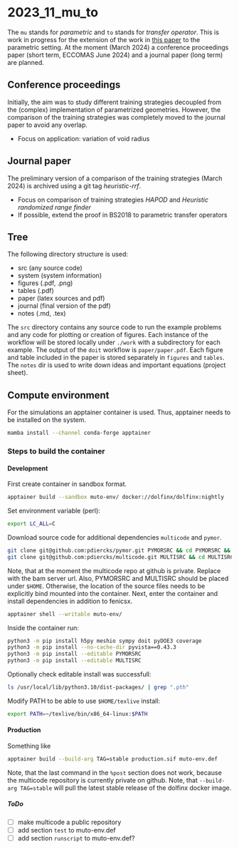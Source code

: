 # 2023_11_mu_to
The `mu` stands for *parametric* and `to` stands for *transfer operator*.
This is work in progress for the extension of the work in [this paper](https://git.bam.de/mechanics/paper/2020_02_multiscale) to the parametric setting.
At the moment (March 2024) a conference proceedings paper (short term, ECCOMAS June 2024) and a journal paper (long term) are planned.

## Conference proceedings
Initially, the aim was to study different training strategies decoupled from the
(complex) implementation of parametrized geometries.
However, the comparison of the training strategies was completely moved to the journal
paper to avoid any overlap.

* Focus on application: variation of void radius

## Journal paper
The preliminary version of a comparison of the training strategies (March 2024)
is archived using a git tag _heuristic-rrf_.

* Focus on comparison of training strategies _HAPOD_ and _Heuristic randomized range finder_
* If possible, extend the proof in BS2018 to parametric transfer operators

## Tree
The following directory structure is used:

* src (any source code)
* system (system information)
* figures (.pdf, .png)
* tables (.pdf)
* paper (latex sources and pdf)
* journal (final version of the pdf)
* notes (.md, .tex)

The `src` directory contains any source code to run the example problems and any
code for plotting or creation of figures.
Each instance of the workflow will be stored locally under `./work` with a
subdirectory for each example. The output of the `doit` workflow is `paper/paper.pdf`.
Each figure and table included in the paper is stored separately in `figures` and `tables`.
The `notes` dir is used to write down ideas and important equations (project sheet).

## Compute environment
For the simulations an apptainer container is used.
Thus, apptainer needs to be installed on the system.

```sh
mamba install --channel conda-forge apptainer
```

### Steps to build the container

#### Development

First create container in sandbox format.
```sh
apptainer build --sandbox muto-env/ docker://dolfinx/dolfinx:nightly
```
Set environment variable (perl):
```sh
export LC_ALL=C
```
Download source code for additional dependencies `multicode` and `pymor`.
```sh
git clone git@github.com:pdiercks/pymor.git PYMORSRC && cd PYMORSRC && git checkout feniscx-pd
git clone git@github.com:pdiercks/multicode.git MULTISRC && cd MULTISRC && git checkout v0.8.0
```
Note, that at the moment the multicode repo at github is private. Replace with the bam server url.
Also, PYMORSRC and MULTISRC should be placed under `$HOME`. Otherwise, the location of the source files needs to be explicitly bind mounted into the container.
Next, enter the container and install dependencies in addition to fenicsx.
```sh
apptainer shell --writable muto-env/
```
Inside the container run:
```sh
python3 -m pip install h5py meshio sympy doit pyDOE3 coverage
python3 -m pip install --no-cache-dir pyvista==0.43.3
python3 -m pip install --editable PYMORSRC
python3 -m pip install --editable MULTISRC
```
Optionally check editable install was successfull:
```sh
ls /usr/local/lib/python3.10/dist-packages/ | grep ".pth"
```
Modify PATH to be able to use `$HOME/texlive` install:
```sh
export PATH=~/texlive/bin/x86_64-linux:$PATH
```

#### Production

Something like
```sh
apptainer build --build-arg TAG=stable production.sif muto-env.def
```
Note, that the last command in the `%post` section does not work, because
the multicode repository is currently private on github.
Note, that `--build-arg TAG=stable` will pull the latest stable release
of the dolfinx docker image.

##### ToDo

- [ ] make multicode a public repository
- [ ] add section `test` to muto-env.def
- [ ] add section `runscript` to muto-env.def?
